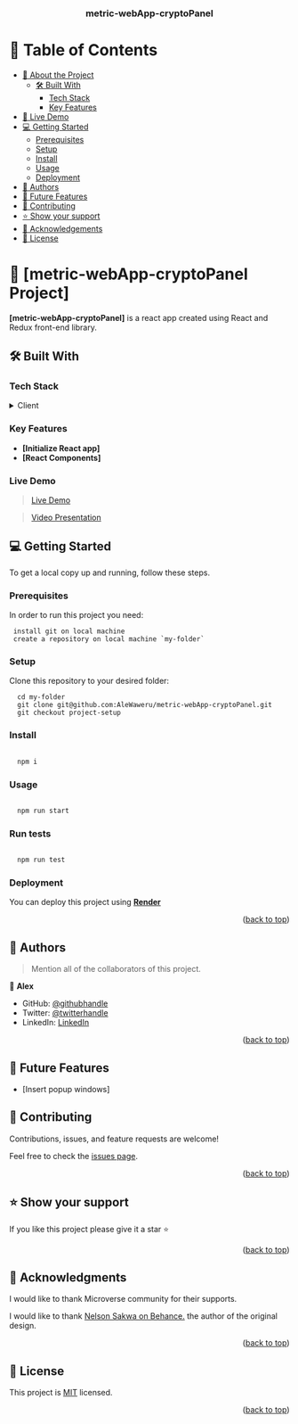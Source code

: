<a name="readme-top"></a>

<div align="center">

  <h3><b>metric-webApp-cryptoPanel</b></h3>

</div>

<!-- TABLE OF CONTENTS -->

# 📗 Table of Contents

- [📖 About the Project](#about-project)
  - [🛠 Built With](#built-with)
    - [Tech Stack](#tech-stack)
    - [Key Features](#key-features)
- [🚀 Live Demo](#live-demo)
- [💻 Getting Started](#getting-started)
  - [Prerequisites](#prerequisites)
  - [Setup](#setup)
  - [Install](#install)
  - [Usage](#usage)
  - [Deployment](#triangular_flag_on_post-deployment)
- [👥 Authors](#authors)
- [🔭 Future Features](#future-features)
- [🤝 Contributing](#contributing)
- [⭐️ Show your support](#support)
- [🙏 Acknowledgements](#acknowledgements)
- [📝 License](#license)

<!-- PROJECT DESCRIPTION -->

# 📖 [metric-webApp-cryptoPanel Project] <a name="about-project"></a>

**[metric-webApp-cryptoPanel]** is a react app created using React and Redux front-end library.

## 🛠 Built With <a name="built-with"></a>

### Tech Stack <a name="tech-stack"></a>

<details>
  <summary>Client</summary>
  <ul>
    <li><a href="#">React</a></li>
     <li><a href="#">Redux</a></li>
    <li><a href="#">JSX</a></li>
    <li><a href="#">CSS</a></li>
    <li><a href="#">JavaScript</a></li>
  </ul>
</details>

### Key Features <a name="key-features"></a>

- **[Initialize React app]**
- **[React Components]**

### Live Demo <a name="live-demo"></a>

> [Live Demo](https://cryptopanel.onrender.com/Cryptopanel/)

> [Video Presentation](https://www.loom.com/share/d7424068bc79412c95668bfed53a4abd)

## 💻 Getting Started <a name="getting-started"></a>

To get a local copy up and running, follow these steps.

### Prerequisites <a name="prerequisites"></a>

In order to run this project you need:

```
 install git on local machine
 create a repository on local machine `my-folder`

```

### Setup <a name="setup"></a>

Clone this repository to your desired folder:

```
  cd my-folder
  git clone git@github.com:AleWaweru/metric-webApp-cryptoPanel.git
  git checkout project-setup

```

### Install <a name="install"></a>

```sh

  npm i

```

### Usage <a name="usage"></a>

```sh

  npm run start

```

### Run tests <a name="test"></a>

```sh

  npm run test

```

### Deployment <a name="triangular_flag_on_post-deployment"></a>

You can deploy this project using **[Render](https://render.com/)**

<p align="right">(<a href="#readme-top">back to top</a>)</p>

<!-- AUTHORS -->

## 👥 Authors <a name="authors"></a>

> Mention all of the collaborators of this project.


👤 **Alex**

- GitHub: [@githubhandle](https://github.com/AleWaweru/)
- Twitter: [@twitterhandle](https://twitter.com/ngashalex)
- LinkedIn: [LinkedIn](https://www.linkedin.com/in/alex-ng-ang-a-waweru-2b2701180/)

<p align="right">(<a href="#readme-top">back to top</a>)</p>

## 🔭 Future Features <a name="future-features"></a>

- [Insert popup windows]

<!-- CONTRIBUTING -->

## 🤝 Contributing <a name="contributing"></a>

Contributions, issues, and feature requests are welcome!

Feel free to check the [issues page](https://github.com/AleWaweru/metric-webApp-cryptoPanel/src).

<p align="right">(<a href="#readme-top">back to top</a>)</p>

<!-- SUPPORT -->

## ⭐️ Show your support <a name="support"></a>

If you like this project please give it a star ⭐️

<p align="right">(<a href="#readme-top">back to top</a>)</p>

<!-- ACKNOWLEDGEMENTS -->

## 🙏 Acknowledgments <a name="acknowledgements"></a>

I would like to thank Microverse community for their supports.
<p>I would like to thank <a href = "https://www.behance.net/sakwadesignstudio">Nelson Sakwa on Behance.</a> the author of the original design.</p>

<p align="right">(<a href="#readme-top">back to top</a>)</p>

<!-- LICENSE -->

## 📝 License <a name="license"></a>

This project is [MIT](./LICENSE) licensed.

<p align="right">(<a href="#readme-top">back to top</a>)</p>